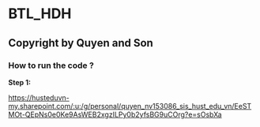 # BTL_HDH


## Copyright by Quyen and Son
### How to run the code ?
<p><b> Step 1: </b></p>

https://husteduvn-my.sharepoint.com/:u:/g/personal/quyen_nv153086_sis_hust_edu_vn/EeSTMOt-QEpNs0e0Ke9AsWEB2xgzILPy0b2yfsBG9uCOrg?e=sOsbXa
